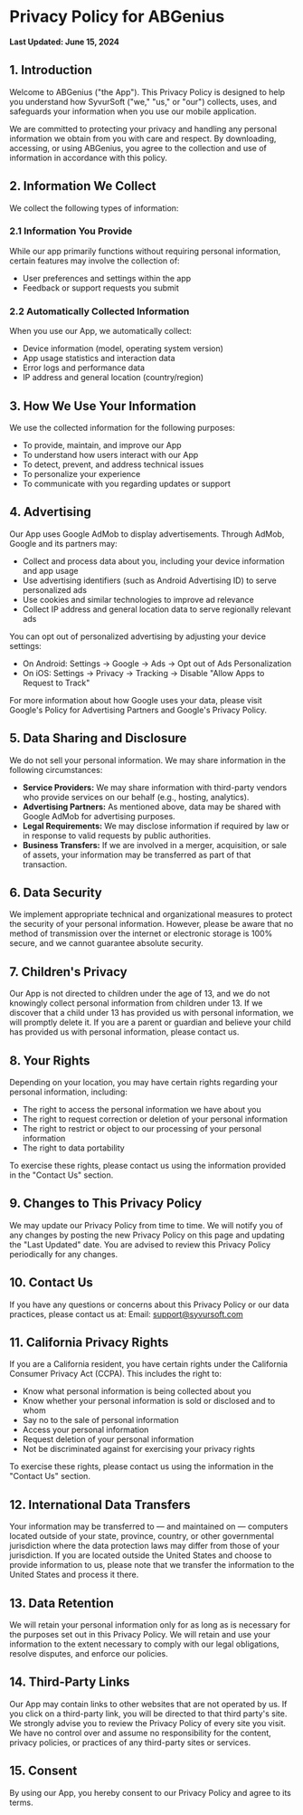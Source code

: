 # Privacy Policy for ABGenius

**Last Updated: June 15, 2024**

## 1. Introduction

Welcome to ABGenius ("the App"). This Privacy Policy is designed to help you understand how SyvurSoft ("we," "us," or "our") collects, uses, and safeguards your information when you use our mobile application.

We are committed to protecting your privacy and handling any personal information we obtain from you with care and respect. By downloading, accessing, or using ABGenius, you agree to the collection and use of information in accordance with this policy.

## 2. Information We Collect

We collect the following types of information:

### 2.1 Information You Provide
While our app primarily functions without requiring personal information, certain features may involve the collection of:
- User preferences and settings within the app
- Feedback or support requests you submit

### 2.2 Automatically Collected Information
When you use our App, we automatically collect:
- Device information (model, operating system version)
- App usage statistics and interaction data
- Error logs and performance data
- IP address and general location (country/region)

## 3. How We Use Your Information

We use the collected information for the following purposes:
- To provide, maintain, and improve our App
- To understand how users interact with our App
- To detect, prevent, and address technical issues
- To personalize your experience
- To communicate with you regarding updates or support

## 4. Advertising

Our App uses Google AdMob to display advertisements. Through AdMob, Google and its partners may:
- Collect and process data about you, including your device information and app usage
- Use advertising identifiers (such as Android Advertising ID) to serve personalized ads
- Use cookies and similar technologies to improve ad relevance
- Collect IP address and general location data to serve regionally relevant ads

You can opt out of personalized advertising by adjusting your device settings:
- On Android: Settings → Google → Ads → Opt out of Ads Personalization
- On iOS: Settings → Privacy → Tracking → Disable "Allow Apps to Request to Track"

For more information about how Google uses your data, please visit Google's Policy for Advertising Partners and Google's Privacy Policy.

## 5. Data Sharing and Disclosure

We do not sell your personal information. We may share information in the following circumstances:
- **Service Providers:** We may share information with third-party vendors who provide services on our behalf (e.g., hosting, analytics).
- **Advertising Partners:** As mentioned above, data may be shared with Google AdMob for advertising purposes.
- **Legal Requirements:** We may disclose information if required by law or in response to valid requests by public authorities.
- **Business Transfers:** If we are involved in a merger, acquisition, or sale of assets, your information may be transferred as part of that transaction.

## 6. Data Security

We implement appropriate technical and organizational measures to protect the security of your personal information. However, please be aware that no method of transmission over the internet or electronic storage is 100% secure, and we cannot guarantee absolute security.

## 7. Children's Privacy

Our App is not directed to children under the age of 13, and we do not knowingly collect personal information from children under 13. If we discover that a child under 13 has provided us with personal information, we will promptly delete it. If you are a parent or guardian and believe your child has provided us with personal information, please contact us.

## 8. Your Rights

Depending on your location, you may have certain rights regarding your personal information, including:
- The right to access the personal information we have about you
- The right to request correction or deletion of your personal information
- The right to restrict or object to our processing of your personal information
- The right to data portability

To exercise these rights, please contact us using the information provided in the "Contact Us" section.

## 9. Changes to This Privacy Policy

We may update our Privacy Policy from time to time. We will notify you of any changes by posting the new Privacy Policy on this page and updating the "Last Updated" date. You are advised to review this Privacy Policy periodically for any changes.

## 10. Contact Us

If you have any questions or concerns about this Privacy Policy or our data practices, please contact us at:
Email: support@syvursoft.com

## 11. California Privacy Rights

If you are a California resident, you have certain rights under the California Consumer Privacy Act (CCPA). This includes the right to:
- Know what personal information is being collected about you
- Know whether your personal information is sold or disclosed and to whom
- Say no to the sale of personal information
- Access your personal information
- Request deletion of your personal information
- Not be discriminated against for exercising your privacy rights

To exercise these rights, please contact us using the information in the "Contact Us" section.

## 12. International Data Transfers

Your information may be transferred to — and maintained on — computers located outside of your state, province, country, or other governmental jurisdiction where the data protection laws may differ from those of your jurisdiction. If you are located outside the United States and choose to provide information to us, please note that we transfer the information to the United States and process it there.

## 13. Data Retention

We will retain your personal information only for as long as is necessary for the purposes set out in this Privacy Policy. We will retain and use your information to the extent necessary to comply with our legal obligations, resolve disputes, and enforce our policies.

## 14. Third-Party Links

Our App may contain links to other websites that are not operated by us. If you click on a third-party link, you will be directed to that third party's site. We strongly advise you to review the Privacy Policy of every site you visit. We have no control over and assume no responsibility for the content, privacy policies, or practices of any third-party sites or services.

## 15. Consent

By using our App, you hereby consent to our Privacy Policy and agree to its terms.

